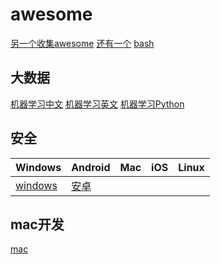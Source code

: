 # awesome


[另一个收集awesome](https://github.com/sindresorhus/awesome)
[还有一个](https://github.com/shenwei356/awesome)
[bash](https://github.com/awesome-lists/awesome-bash)

## 大数据

[机器学习中文](https://github.com/jobbole/awesome-machine-learning-cn)
[机器学习英文](https://github.com/josephmisiti/awesome-machine-learning)
[机器学习Python](https://github.com/szwed/awesome-machine-learning-python)


## 安全
|  Windows | Android | Mac |  iOS | Linux | 
| ------- |  ------- | ----| ---- |  ---- |
| [windows](https://github.com/enddo/awesome-windows-exploitation) |  [安卓](https://github.com/enddo/android-security-awesome) |   


## mac开发
[mac](https://github.com/iCHAIT/awesome-macOS)

